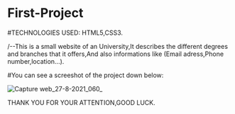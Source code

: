 # First-Project
  #TECHNOLOGIES USED: HTML5,CSS3.
  
  /--This is a small website of an University,It describes the different 
  degrees and branches that it offers,And also informations like (Email adress,Phone number,location...).
  
  #You can see a screeshot of the project down below:
  
  
  
  
  ![Capture web_27-8-2021_060_](https://user-images.githubusercontent.com/78742812/131061722-d0cc1c41-4a68-493f-a29a-23115a40b8a5.jpeg)

  THANK YOU FOR YOUR ATTENTION,GOOD LUCK.
